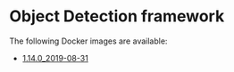 # Object Detection framework

The following Docker images are available:

* [1.14.0_2019-08-31](1.14.0_2019-08-31)

